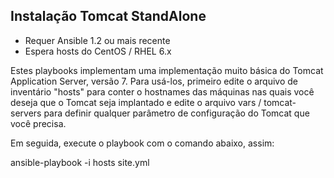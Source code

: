 ## Instalação Tomcat StandAlone

- Requer Ansible 1.2 ou mais recente
- Espera hosts do CentOS / RHEL 6.x

Estes playbooks implementam uma implementação muito básica do Tomcat Application Server,
versão 7. Para usá-los, primeiro edite o arquivo de inventário "hosts" para conter o
hostnames das máquinas nas quais você deseja que o Tomcat seja implantado e edite o
arquivo vars / tomcat-servers para definir qualquer parâmetro de configuração do Tomcat que você precisa.

Em seguida, execute o playbook com o comando abaixo, assim:


ansible-playbook -i hosts site.yml
